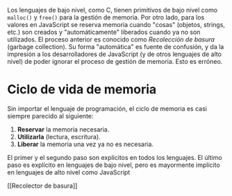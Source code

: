 Los lenguajes de bajo nivel, como C, tienen primitivos de bajo nivel como `malloc()` y `free()` para la gestión de memoria. Por otro lado, para los valores en JavaScript se reserva memoria cuando "cosas" (objetos, strings, etc.) son creados y "automáticamente" liberados cuando ya no son utilizados. El proceso anterior es conocido como _Recolección de basura_ (garbage collection). Su forma "automática" es fuente de confusión, y da la impresión a los desarrolladores de JavaScript (y de otros lenguajes de alto nivel) de poder ignorar el proceso de gestión de memoria. Esto es erróneo.

# Ciclo de vida de memoria

Sin importar el lenguaje de programación, el ciclo de memoria es casi siempre parecido al siguiente:

1. **Reservar** la memoria necesaria.
2. **Utilizarla** (lectura, escritura).
3. **Liberar** la memoria una vez ya no es necesaria.

El primer y el segundo paso son explícitos en todos los lenguajes. El último paso es explícito en lenguajes de bajo nivel, pero es mayormente implícito en lenguajes de alto nivel como JavaScript

[[Recolector de basura]]